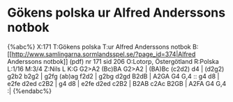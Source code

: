 # Gökens polska ur Alfred Anderssons notbok

{%abc%}
X:171
T:Gökens polska
T:ur Alfred Anderssons notbok
B:[[http://www.samlingarna.sormlandsspel.se/?page_id=374|Alfred Anderssons notbok]] (pdf) nr 171 sid 206
O:Lotorp, Östergötland
R:Polska
L:1/16
M:3/4
Z:Nils L
K:G
G2>A2 (Bc)BA G2>A2 | (BA)Bc (c2d2) d4 | (d2g2) g2b2 b2g2 | g2fg (ab)ag f2d2 | 
g2bg d2gd B2dB | A2GA G4 G,4 :: g4 d8 | e2fe d2ed c2B2 | g4 d8 | 
e2fe d2ed c2B2 | B2AB c2Ac B2GB | A2FA G4 G,4 :|
{%endabc%}
